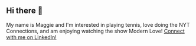 ## Hi there 👋
My name is Maggie and I'm interested in playing tennis, love doing the NYT Connections, and am enjoying watching the show Modern Love!
[Connect with  me on LinkedIn!](https://www.linkedin.com/in/maggie-teweles-0a87b0301) 

<!--
**maggieteweles/maggieteweles** is a ✨ _special_ ✨ repository because its `README.md` (this file) appears on your GitHub profile.

Here are some ideas to get you started:

- 🔭 I’m currently working on ...
- 🌱 I’m currently learning ...
- 👯 I’m looking to collaborate on ...
- 🤔 I’m looking for help with ...
- 💬 Ask me about ...
- 📫 How to reach me: ...
- 😄 Pronouns: ...
- ⚡ Fun fact: ...
-->
